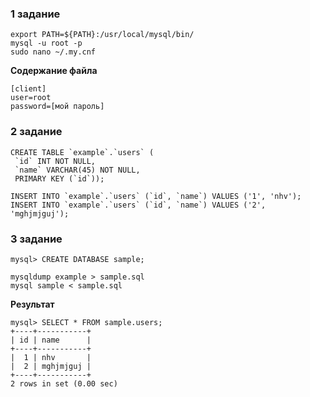### 1 задание

```
export PATH=${PATH}:/usr/local/mysql/bin/
mysql -u root -p
sudo nano ~/.my.cnf 
```
**Содержание файла**

```
[client]
user=root
password=[мой пароль]
```


### 2 задание

 ```
 CREATE TABLE `example`.`users` (
  `id` INT NOT NULL,
  `name` VARCHAR(45) NOT NULL,
  PRIMARY KEY (`id`));
  
 INSERT INTO `example`.`users` (`id`, `name`) VALUES ('1', 'nhv');
 INSERT INTO `example`.`users` (`id`, `name`) VALUES ('2', 'mghjmjguj');
 ```
 



### 3 задание

```
mysql> CREATE DATABASE sample;

mysqldump example > sample.sql
mysql sample < sample.sql
```
**Результат**

```
mysql> SELECT * FROM sample.users;
+----+-----------+
| id | name      |
+----+-----------+
|  1 | nhv       |
|  2 | mghjmjguj |
+----+-----------+
2 rows in set (0.00 sec)

```

